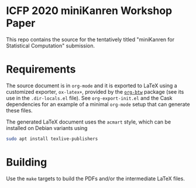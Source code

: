 # ICFP 2020 miniKanren Workshop Paper

This repo contains the source for the tentatively titled "miniKanren for Statistical Computation" submission.

# Requirements

The source document is in `org-mode` and it is exported to LaTeX using a customized exporter, `ox-latex+`, provided by the [`org-btw`](https://github.com/brandonwillard/org-btw) package (see its use in the `.dir-locals.el` file).  See `org-export-init.el` and the Cask dependencies for an example of a minimal `org-mode` setup that can generate these files.

The generated LaTeX document uses the `acmart` style, which can be installed on Debian variants using
```sh
sudo apt install texlive-publishers
```

# Building

Use the `make` targets to build the PDFs and/or the intermediate LaTeX files.

